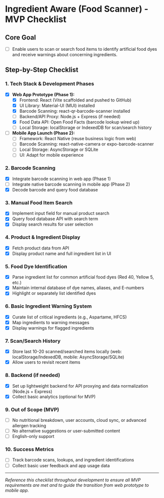 # Ingredient Aware (Food Scanner) - MVP Checklist

## Core Goal
- [ ] Enable users to scan or search food items to identify artificial food dyes and receive warnings about concerning ingredients.

## Step-by-Step Checklist

### 1. Tech Stack & Development Phases
- [x] **Web App Prototype (Phase 1):**
    - [x] Frontend: React (Vite scaffolded and pushed to GitHub)
    - [x] UI Library: Material-UI (MUI) installed
    - [x] Barcode Scanning: react-qr-barcode-scanner installed
    - [ ] Backend/API Proxy: Node.js + Express (if needed)
    - [x] Food Data API: Open Food Facts (barcode lookup wired up)
    - [ ] Local Storage: localStorage or IndexedDB for scan/search history
- [ ] **Mobile App Launch (Phase 2):**
    - [ ] Framework: React Native (reuse business logic from web)
    - [ ] Barcode Scanning: react-native-camera or expo-barcode-scanner
    - [ ] Local Storage: AsyncStorage or SQLite
    - [ ] UI: Adapt for mobile experience

### 2. Barcode Scanning
- [x] Integrate barcode scanning in web app (Phase 1)
- [ ] Integrate native barcode scanning in mobile app (Phase 2)
- [x] Decode barcode and query food database

### 3. Manual Food Item Search
- [x] Implement input field for manual product search
- [x] Query food database API with search term
- [x] Display search results for user selection

### 4. Product & Ingredient Display
- [x] Fetch product data from API
- [x] Display product name and full ingredient list in UI

### 5. Food Dye Identification
- [x] Parse ingredient list for common artificial food dyes (Red 40, Yellow 5, etc.)
- [x] Maintain internal database of dye names, aliases, and E-numbers
- [x] Highlight or separately list identified dyes

### 6. Basic Ingredient Warning System
- [x] Curate list of critical ingredients (e.g., Aspartame, HFCS)
- [x] Map ingredients to warning messages
- [x] Display warnings for flagged ingredients

### 7. Scan/Search History
- [x] Store last 10-20 scanned/searched items locally (web: localStorage/IndexedDB, mobile: AsyncStorage/SQLite)
- [x] Allow users to revisit recent items

### 8. Backend (if needed)
- [x] Set up lightweight backend for API proxying and data normalization (Node.js + Express)
- [x] Collect basic analytics (optional for MVP)

### 9. Out of Scope (MVP)
- [ ] No nutritional breakdown, user accounts, cloud sync, or advanced allergen tracking
- [ ] No alternative suggestions or user-submitted content
- [ ] English-only support

### 10. Success Metrics
- [ ] Track barcode scans, lookups, and ingredient identifications
- [ ] Collect basic user feedback and app usage data

---

_Reference this checklist throughout development to ensure all MVP requirements are met and to guide the transition from web prototype to mobile app._ 